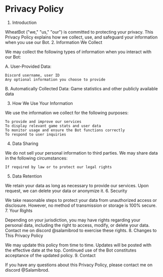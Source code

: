 # Privacy Policy

1. Introduction

WheatBot ("we," "us," "our") is committed to protecting your privacy. This Privacy Policy explains how we collect, use, and safeguard your information when you use our Bot.
2. Information We Collect

We may collect the following types of information when you interact with our Bot:

A. User-Provided Data:

    Discord username, user ID
    Any optional information you choose to provide

B. Automatically Collected Data:
    Game statistics and other publicly available data

3. How We Use Your Information

We use the information we collect for the following purposes:

    To provide and improve our services
    To display relevant game stats and user data
    To monitor usage and ensure the Bot functions correctly
    To respond to user inquiries

4. Data Sharing

We do not sell your personal information to third parties. We may share data in the following circumstances:

    If required by law or to protect our legal rights

5. Data Retention

We retain your data as long as necessary to provide our services. Upon request, we can delete your data or anonymize it.
6. Security

We take reasonable steps to protect your data from unauthorized access or disclosure. However, no method of transmission or storage is 100% secure.
7. Your Rights

Depending on your jurisdiction, you may have rights regarding your personal data, including the right to access, modify, or delete your data. Contact me on discord @salamibrod to exercise these rights.
8. Changes to This Privacy Policy

We may update this policy from time to time. Updates will be posted with the effective date at the top. Continued use of the Bot constitutes acceptance of the updated policy.
9. Contact

If you have any questions about this Privacy Policy, please contact me on discord @Salamibrod.